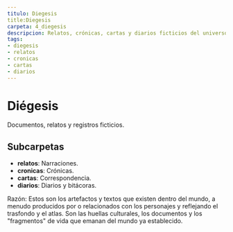 ```yaml
---
titulo: Diegesis
title:Diegesis
carpeta: 4_diegesis
descripcion: Relatos, crónicas, cartas y diarios ficticios del universo SyV.
tags:
- diegesis
- relatos
- cronicas
- cartas
- diarios
---
```


# Diégesis

Documentos, relatos y registros ficticios.

## Subcarpetas
- **relatos**: Narraciones.
- **cronicas**: Crónicas.
- **cartas**: Correspondencia.
- **diarios**: Diarios y bitácoras.

Razón: Estos son los artefactos y textos que existen dentro del mundo, a menudo producidos por o relacionados con los personajes y reflejando el trasfondo y el atlas. Son las huellas culturales, los documentos y los "fragmentos" de vida que emanan del mundo ya establecido.

